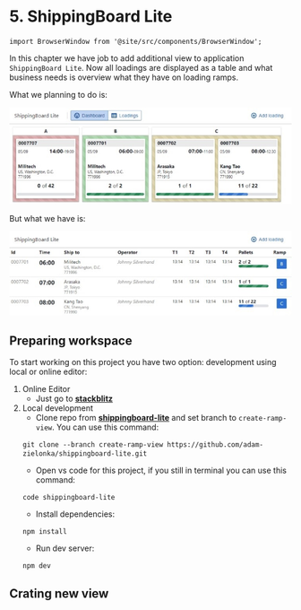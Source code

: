 # 5. ShippingBoard Lite

```mdx-code-block
import BrowserWindow from '@site/src/components/BrowserWindow';
```

In this chapter we have job to add additional view to application `ShippingBoard Lite`. Now all loadings are displayed as a table and what business needs is overview what they have on loading ramps. 

What we planning to do is:

<BrowserWindow url="https://adam-zielonka.github.io/shippingboard-lite/">

![Final Result](img/img-05-01-final-result.jpeg)

</BrowserWindow>

But what we have is:

<BrowserWindow>

![what we have](img/img-05-02-what-we-have.jpeg)

</BrowserWindow>

## Preparing workspace

To start working on this project you have two option: development using local or online editor:

1. Online Editor
    - Just go to [**stackblitz**](https://stackblitz.com/github/adam-zielonka/shippingboard-lite/tree/create-ramp-view)
2. Local development
    - Clone repo from [**shippingboard-lite**](https://github.com/adam-zielonka/shippingboard-lite/tree/create-ramp-view) and set branch to `create-ramp-view`. You can use this command: 
    ```shell
    git clone --branch create-ramp-view https://github.com/adam-zielonka/shippingboard-lite.git
    ```
    - Open vs code for this project, if you still in terminal you can use this command:
    ```shell
    code shippingboard-lite
    ```
    - Install dependencies:
    ```
    npm install
    ```
    - Run dev server:
    ```
    npm dev
    ```

## Crating new view

